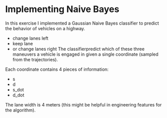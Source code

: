 # Implementing Naive Bayes
In this exercise I implemented a Gaussian Naive Bayes classifier to predict the behavior of vehicles on a highway. 
* change lanes left 
* keep lane 
* or change lanes right 
The classifierpredict which of these three maneuvers a vehicle is engaged in given a single coordinate (sampled from the trajectories).

Each coordinate contains 4 pieces of information:

- s
- d
- s_dot
- d_dot

The lane width is 4 meters (this might be helpful in engineering features for the algorithm).
